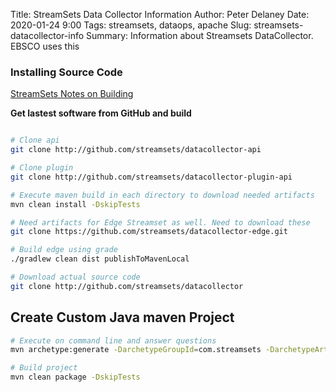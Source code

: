 Title:  StreamSets Data Collector Information
Author: Peter Delaney 
Date: 2020-01-24 9:00
Tags: streamsets, dataops, apache
Slug: streamsets-datacollector-info 
Summary: Information about Streamsets DataCollector.  EBSCO uses this   


### Installing Source Code  

[StreamSets Notes on Building](https://github.com/streamsets/datacollector/blob/master/BUILD.md)

**Get lastest software from GitHub and build**
```bash

# Clone api
git clone http://github.com/streamsets/datacollector-api

# Clone plugin
git clone http://github.com/streamsets/datacollector-plugin-api

# Execute maven build in each directory to download needed artifacts
mvn clean install -DskipTests

# Need artifacts for Edge Streamset as well. Need to download these
git clone https://github.com/streamsets/datacollector-edge.git

# Build edge using grade
./gradlew clean dist publishToMavenLocal

# Download actual source code
git clone http://github.com/streamsets/datacollector


```

## Create Custom Java maven Project
```bash
# Execute on command line and answer questions
mvn archetype:generate -DarchetypeGroupId=com.streamsets -DarchetypeArtifactId=streamsets-datacollector-stage-lib-tutorial -DarchetypeVersion=2.1.0.0 -DinteractiveMode=true

# Build project
mvn clean package -DskipTests
```

